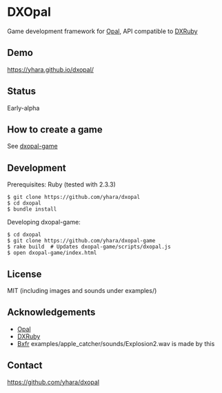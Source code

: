 # DXOpal

Game development framework for [Opal](http://opalrb.org/),
API compatible to [DXRuby](http://dxruby.osdn.jp/)

## Demo

https://yhara.github.io/dxopal/

## Status

Early-alpha

## How to create a game

See [dxopal-game](https://github.com/yhara/dxopal-game)

## Development

Prerequisites: Ruby (tested with 2.3.3)

```
$ git clone https://github.com/yhara/dxopal
$ cd dxopal
$ bundle install
```

Developing dxopal-game:

```
$ cd dxopal
$ git clone https://github.com/yhara/dxopal-game
$ rake build  # Updates dxopal-game/scripts/dxopal.js
$ open dxopal-game/index.html
```

## License

MIT (including images and sounds under examples/)

## Acknowledgements

- [Opal](http://opalrb.org/)
- [DXRuby](http://dxruby.osdn.jp/)
- [Bxfr](http://www.bfxr.net/) examples/apple_catcher/sounds/Explosion2.wav is made by this

## Contact

https://github.com/yhara/dxopal
